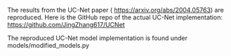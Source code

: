 The results from the UC-Net paper ( https://arxiv.org/abs/2004.05763) are reproduced. Here is the GitHub repo of the actual UC-Net implementation: https://github.com/JingZhang617/UCNet

The reproduced UC-Net model implementation is found under models/modified_models.py

